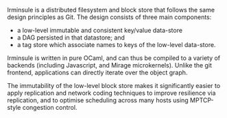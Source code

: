 Irminsule is a distributed filesystem and block store that follows the
same design principles as Git. The design consists of three main
components:

* a low-level immutable and consistent key/value data-store
* a DAG persisted in that datastore; and
* a tag store which associate names to keys of the low-level data-store.

Irminsule is written in pure OCaml, and can thus be compiled to a
variety of backends (including Javascript, and Mirage
microkernels). Unlike the git frontend, applications can directly
iterate over the object graph.

The immutability of the low-level block store makes it significantly
easier to apply replication and network coding techniques to improve
resilience via replication, and to optimise scheduling across many
hosts using MPTCP-style congestion control.